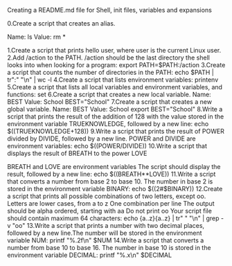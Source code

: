 Creating a README.md file for Shell, init files, variables and expansions

0.Create a script that creates an alias.

Name: ls
Value: rm *

1.Create a script that prints hello user, where user is the current Linux user.
2.Add /action to the PATH. /action should be the last directory the shell looks 
into when looking for a program: export PATH=$PATH:/action
3.Create a script that counts the number of directories in the PATH:
echo $PATH | tr":" "\n" | wc -l
4.Create a script that lists environment variables: printenv
5.Create a script that lists all local variables and environment variables, and functions: set
6.Create a script that creates a new local variable.
Name: BEST
Value: School
BEST="School"
7.Create a script that creates a new global variable.
Name: BEST
Value: School
export BEST="School"
8.Write a script that prints the result of the addition of 128 with the value 
stored in the environment variable TRUEKNOWLEDGE, followed by a new line:
echo $((TRUEKNOWLEDGE+128))
9.Write a script that prints the result of POWER divided by DIVIDE, followed by a new line.
POWER and DIVIDE are environment variables:
echo $((POWER/DIVIDE))
10.Write a script that displays the result of BREATH to the power LOVE

BREATH and LOVE are environment variables
The script should display the result, followed by a new line:
echo $((BREATH\*\*LOVE))
11.Write a script that converts a number from base 2 to base 10.
The number in base 2 is stored in the environment variable BINARY:
echo $((2#$BINARY))
12.Create a script that prints all possible combinations of two letters, except oo.
Letters are lower cases, from a to z
One combination per line
The output should be alpha ordered, starting with aa
Do not print oo
Your script file should contain maximum 64 characters:
echo {a..z}{a..z} | tr" " "\n" | grep -v "oo"
13.Write a script that prints a number with two decimal places, followed by a new line.The number will be stored in the environment variable NUM:
printf "%.2f\n" $NUM
14.Write a script that converts a number from base 10 to base 16.
The number in base 10 is stored in the environment variable DECIMAL:
printf "%.x\n" $DECIMAL 
